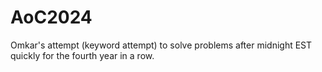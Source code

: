 # AoC2024
Omkar's attempt (keyword attempt) to solve problems after midnight EST quickly for the fourth year in a row.
